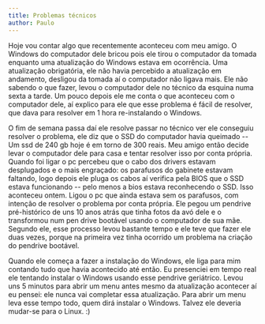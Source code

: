 ```yaml
---
title: Problemas técnicos
author: Paulo
---
```


Hoje vou contar algo que recentemente aconteceu com meu amigo. O Windows do computador dele bricou pois ele tirou o computador da tomada enquanto uma atualização do Windows estava em ocorrência. Uma atualização obrigatória, ele não havia percebido a atualização em andamento, desligou da tomada aí o computador não ligava mais. Ele não sabendo o que fazer, levou o computador dele no técnico da esquina numa sexta a tarde. Um pouco depois ele me conta o que aconteceu com o computador dele, aí explico para ele que esse problema é fácil de resolver, que dava para resolver em 1 hora re-instalando o Windows.

O fim de semana passa daí ele resolve passar no técnico ver ele conseguiu resolver o problema, ele diz que o SSD do computador havia queimado -- Um ssd de 240 gb hoje é em torno de 300 reais. Meu amigo então decide levar o computador dele para casa e tentar resolver isso por conta própria. Quando foi ligar o pc percebeu que o cabo dos drivers estavam desplugados e o mais engraçado: os parafusos do gabinete estavam faltando, logo depois ele pluga os cabos aí verifica pela BIOS que o SSD estava funcionando -- pelo menos a bios estava reconhecendo o SSD. Isso aconteceu ontem. Ligou o pc que ainda estava sem os parafusos, com intenção de resolver o problema por conta própria. Ele pegou um pendrive pré-histórico de uns 10 anos atrás que tinha fotos da avó dele e o transformou num pen drive bootável usando o computador de sua mãe. Segundo ele, esse processo levou bastante tempo e ele teve que fazer ele duas vezes, porque na primeira vez tinha ocorrido um problema na criação do pendrive bootável.

Quando ele começa a fazer a instalação do Windows, ele liga para mim contando tudo que havia acontecido até então. Eu presenciei em tempo real ele tentando instalar o Windows usando esse pendrive geriátrico. Levou uns 5 minutos para abrir um menu antes mesmo da atualização acontecer aí eu pensei: ele nunca vai completar essa atualização. Para abrir um menu leva esse tempo todo, quem dirá instalar o Windows. Talvez ele deveria mudar-se para o Linux. :)